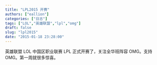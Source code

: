 ```yaml
---
title: "LPL2015 开赛"
authors: ["eallion"]
categories: ["日志"]
tags: ["LOL","英雄联盟","lpl","omg"]
draft: false
slug: "lpl2015"
date: "2015-01-18 23:28:00"
---
```


英雄联盟 LOL 中国区职业联赛 LPL 正式开赛了，关注全华班阵容 OMG。支持 OMG。第一周就很多惊喜。
